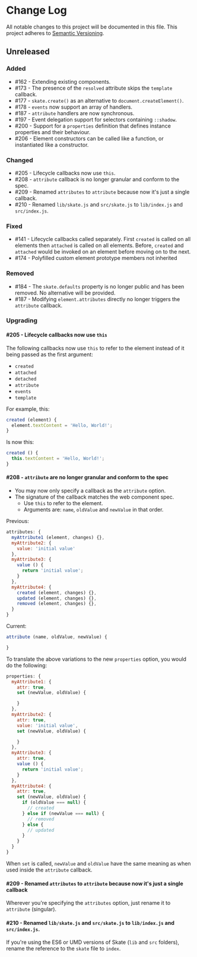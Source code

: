 # Change Log

All notable changes to this project will be documented in this file.
This project adheres to [Semantic Versioning](http://semver.org/).

## Unreleased

### Added

- #162 - Extending existing components.
- #173 - The presence of the `resolved` attribute skips the `template` callback.
- #177 - `skate.create()` as an alternative to `document.createElement()`.
- #178 - `events` now support an array of handlers.
- #187 - `attribute` handlers are now synchronous.
- #197 - Event delegation support for selectors containing `::shadow`.
- #200 - Support for a `properties` definition that defines instance properties and their behaviour.
- #206 - Element constructors can be called like a function, or instantiated like a constructor.

### Changed

- #205 - Lifecycle callbacks now use `this`.
- #208 - `attribute` callback is no longer granular and conform to the spec.
- #209 - Renamed `attributes` to `attribute` because now it's just a single callback.
- #210 - Renamed `lib/skate.js` and `src/skate.js` to `lib/index.js` and `src/index.js`.

### Fixed

- #141 - Lifecycle callbacks called separately. First `created` is called on all elements then `attached` is called on all elements. Before, `created` and `attached` would be invoked on an element before moving on to the next.
- #174 - Polyfilled custom element prototype members not inherited

### Removed

- #184 - The `skate.defaults` property is no longer public and has been removed. No alternative will be provided.
- #187 - Modifying `element.attributes` directly no longer triggers the `attribute` callback.

### Upgrading

#### #205 - Lifecycle callbacks now use `this`

The following callbacks now use `this` to refer to the element instead of it being passed as the first argument:

- `created`
- `attached`
- `detached`
- `attribute`
- `events`
- `template`

For example, this:

```js
created (element) {
  element.textContent = 'Hello, World!';
}
```

Is now this:

```js
created () {
  this.textContent = 'Hello, World!';
}
```

####  #208 - `attribute` are no longer granular and conform to the spec

- You may now only specify a callback as the `attribute` option.
- The signature of the callback matches the web component spec.
  - Use `this` to refer to the element.
  - Arguments are: `name`, `oldValue` and `newValue` in that order.

Previous:

```js
attributes: {
  myAttribute1 (element, changes) {},
  myAttribute2: {
    value: 'initial value'
  },
  myAttribute3: {
    value () {
      return 'initial value';
    }
  },
  myAttribute4: {
    created (element, changes) {},
    updated (element, changes) {},
    removed (element, changes) {},
  }
}
```

Current:

```js
attribute (name, oldValue, newValue) {

}
```

To translate the above variations to the new `properties` option, you would do the following:

```js
properties: {
  myAttribute1: {
    attr: true,
    set (newValue, oldValue) {

    }
  },
  myAttribute2: {
    attr: true,
    value: 'initial value',
    set (newValue, oldValue) {

    }
  },
  myAttribute3: {
    attr: true,
    value () {
      return 'initial value';
    }
  },
  myAttribute4: {
    attr: true,
    set (newValue, oldValue) {
      if (oldValue === null) {
        // created
      } else if (newValue === null) {
        // removed
      } else {
        // updated
      }
    }
  }
}
```

When `set` is called, `newValue` and `oldValue` have the same meaning as when used inside the `attribute` callback.

#### #209 - Renamed `attributes` to `attribute` because now it's just a single callback

Wherever you're specifying the `attributes` option, just rename it to `attribute` (singular).

#### #210 - Renamed `lib/skate.js` and `src/skate.js` to `lib/index.js` and `src/index.js`.

If you're using the ES6 or UMD versions of Skate (`lib` and `src` folders), rename the reference to the `skate` file to `index`.
